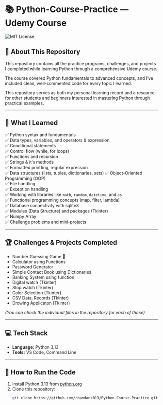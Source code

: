 # 📚 Python-Course-Practice — Udemy Course

![MIT License](https://img.shields.io/badge/License-MIT-green.svg)

## 📖 About This Repository

This repository contains all the practice programs, challenges, and projects I completed while learning Python through a comprehensive Udemy course.  

The course covered Python fundamentals to advanced concepts, and I’ve included clean, well-commented code for every topic I learned.  

This repository serves as both my personal learning record and a resource for other students and beginners interested in mastering Python through practical examples.

---

## 📝 What I Learned

✅ Python syntax and fundamentals  
✅ Data types, variables, and operators & expression
<br>
✅ Conditional statements
<br>
✅ Control flow (while, for loops)
<br>
✅ Functions and recursion
<br>
✅ Strings & it's methods
<br>
✅ Formatted printting, regular expression
<br>
✅ Data structures (lists, tuples, dictionaries, sets)
✅ Object-Oriented Programming (OOP)  
✅ File handling  
✅ Exception handling   
✅ Working with libraries like `math`, `random`, `datetime`, and `os`  
✅ Functional programming concepts (map, filter, lambda)  
✅ Database connectivity with sqlite3
<br>
✅ Modules (Data Structure) and packages (Tkinter)
<br>
✅ Numpy Array
<br>
✅ Challenge problems and mini-projects  

---

## 🏆 Challenges & Projects Completed

- Number Guessing Game 🎲  
- Calculator using Functions  
- Password Generator  
- Simple Contact Book using Dictionaries
- Banking System using function
- Digital watch (Tkinter)
- Stop watch (Tkinter)
- Color Selection (Tkinter)
- CSV Data, Records (Tkinter)
- Drowing Applicaton (Tkinter)

*(You can check the individual files in the repository for each of these)*

---

## 💻 Tech Stack

- **Language:** Python 3.13  
- **Tools:** VS Code, Command Line  

---

## 🚀 How to Run the Code

1. Install Python 3.13 from [python.org](https://www.python.org/)
2. Clone this repository:
   ```bash
   git clone https://github.com/chandank013/Python-Course-Practice.git
